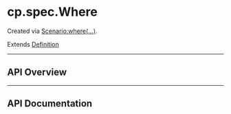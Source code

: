 # cp.spec.Where

Created via [Scenario:where(...)](cp.spec.Scenario.md#where).

Extends [Definition](cp.spec.Definition.md)

---

## API Overview

---

## API Documentation

